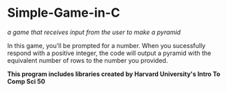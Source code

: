 # Simple-Game-in-C
 <i> a game that receives input from the user to make a pyramid </i>

<p>In this game, you'll be prompted for a number.
When you sucessfully respond with a positive integer, the code will output a pyramid with the equivalent number of rows to the number you provided.</p>


<b>This program includes libraries created by Harvard University's Intro To Comp Sci 50</b>

